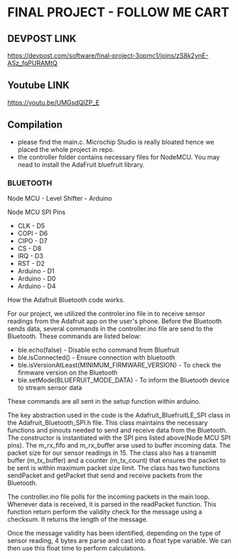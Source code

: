 # FINAL PROJECT - FOLLOW ME CART

## DEVPOST LINK
https://devpost.com/software/final-project-3opmc1/joins/zS8k2ynE-ASz_fqPURAMtQ

## Youtube LINK
https://youtu.be/UMGsdQlZP_E


## Compilation
- please find the main.c. Microchip Studio is really bloated hence we placed the whole project in repo.
- the controller folder contains necessary files for NodeMCU. You may nead to install the AdaFruit bluefruit library.


### BLUETOOTH


Node MCU - Level Shifter - Arduino


Node MCU SPI Pins
- CLK  - D5
- COPI - D6
- CIPO - D7
- CS   - D8
- IRQ  - D3
- RST  - D2
- Arduino - D1
- Arduino - D0
- Arduino - D4

How the Adafruit Bluetooth code works.

For our project, we utilized the controler.ino file in to receive sensor readings from the Adafruit app on the user's phone. 
Before the Bluetooth sends data, several commands in the controller.ino file are send to the Bluetooth.
These commands are listed below:
- ble.echo(false) - Disable echo command from Bluefruit
- ble.isConnected() - Ensure connection with bluetooth
- ble.isVersionAtLeast(MINIMUM_FIRMWARE_VERSION) - To check the firmware version on the Bluetooth
- ble.setMode(BLUEFRUIT_MODE_DATA) - To inform the Bluetooth device to stream sensor data

These commands are all sent in the setup function within arduino.

The key abstraction used in the code is the Adafruit_BluefruitLE_SPI class in the Adafruit_Bluetooth_SPI.h file.
This class maintains the necessary functions and pinouts needed to send and receive data from the Bluetooth.
The constructor is instantiated with the SPI pins listed above(Node MCU SPI pins). The m_rx_fifo and m_rx_buffer arse used to buffer incoming data. The packet size for our sensor readings in 15. The class also has a transmitt buffer (m_tx_buffer) and a counter (m_tx_count)  that ensures the packet to be sent is within maximum packet size limit. The class has two functions sendPacket and getPacket that send and receive packets from the Bluetooth.


The controller.ino file polls for the incoming packets in the main loop. Whenever data is received, it is parsed in the readPacket function. This function return perform the validity check for the message using a checksum. It returns the length of the message. 

Once the message validity has been identified, depending on the type of sensor reading, 4 bytes are parse and cast into a float type variable. We can then use this float time to perform calculations.

